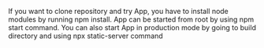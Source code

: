If you want to clone repository and try App, you have to install node modules by running npm install.
App can be started from root by using npm start command.
You can also start App in production mode by going to build directory and using npx static-server command

